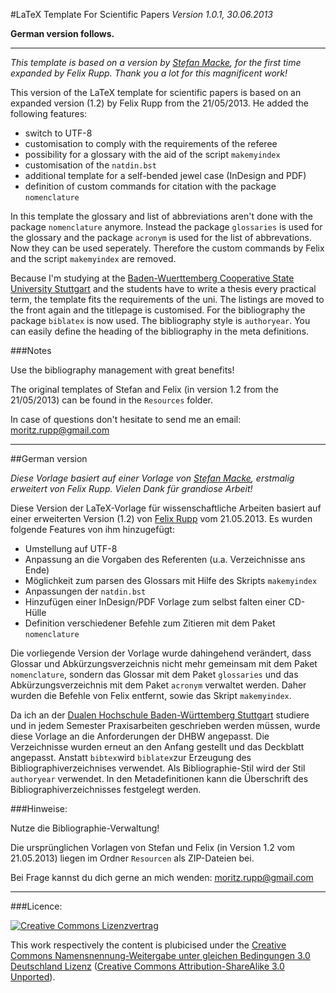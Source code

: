 
#LaTeX Template For Scientific Papers
*Version 1.0.1, 30.06.2013*

**German version follows.**

---

*This template is based on a version by [Stefan Macke](http://blog.stefan-macke.com/2009/04/24/latex-vorlage-fuer-meine-masterarbeit-an-der-ohm-hochschule-nuernberg/), for the first time expanded by Felix Rupp. Thank you a lot for this magnificent work!*

This version of the LaTeX template for scientific papers is based on an expanded version (1.2) by Felix Rupp from the 21/05/2013. He added the following features:

* switch to UTF-8
* customisation to comply with the requirements of the referee
* possibility for a glossary with the aid of the script `makemyindex`
* customisation of the `natdin.bst`
* additional template for a self-bended jewel case (InDesign and PDF)
* definition of custom commands for citation with the package `nomenclature`

In this template the glossary and list of abbreviations aren't done with the package `nomenclature` anymore. Instead the package `glossaries` is used for the glossary and the package `acronym` is used for the list of abbrevations. Now they can be used seperately. Therefore the custom commands by Felix and the script `makemyindex` are removed.

Because I'm studying at the [Baden-Wuerttemberg Cooperative State University Stuttgart](http://www.dhbw-stuttgart.de/service/english/about-us.html) and the students have to write a thesis every practical term, the template fits the requirements of the uni. The listings are moved to the front again and the titlepage is customised. For the bibliography the package `biblatex` is now used. The bibliography style is `authoryear`. You can easily define the heading of the bibliography in the meta definitions.

###Notes

Use the bibliography management with great benefits!

The original templates of Stefan and Felix (in version 1.2 from the 21/05/2013) can be found in the `Resources` folder.

In case of questions don't hesitate to send me an email: [moritz.rupp@gmail.com](mailto:moritz.rupp@gmail.com)

---

##German version

*Diese Vorlage basiert auf einer Vorlage von [Stefan Macke](http://blog.stefan-macke.com/2009/04/24/latex-vorlage-fuer-meine-masterarbeit-an-der-ohm-hochschule-nuernberg/), erstmalig erweitert von Felix Rupp. Vielen Dank für grandiose Arbeit!*

Diese Version der LaTeX-Vorlage für wissenschaftliche Arbeiten basiert auf einer erweiterten Version (1.2) von [Felix Rupp](https://github.com/felixrupp/LaTeX-Vorlage-Wissenschaftliche-Arbeit) vom 21.05.2013. Es wurden folgende Features von ihm hinzugefügt:

* Umstellung auf UTF-8
* Anpassung an die Vorgaben des Referenten (u.a. Verzeichnisse ans Ende)
* Möglichkeit zum parsen des Glossars mit Hilfe des Skripts `makemyindex`
* Anpassungen der `natdin.bst`
* Hinzufügen einer InDesign/PDF Vorlage zum selbst falten einer CD-Hülle
* Definition verschiedener Befehle zum Zitieren mit dem Paket `nomenclature`


Die vorliegende Version der Vorlage wurde dahingehend verändert, dass Glossar und Abkürzungsverzeichnis nicht mehr gemeinsam mit dem Paket `nomenclature`, sondern das Glossar mit dem Paket `glossaries` und das Abkürzungsverzeichnis mit dem Paket `acronym` verwaltet werden. Daher wurden die Befehle von Felix entfernt, sowie das Skript `makemyindex`.

Da ich an der [Dualen Hochschule Baden-Württemberg Stuttgart](http://www.dhbw-stuttgart.de) studiere und in jedem Semester Praxisarbeiten geschrieben werden müssen, wurde diese Vorlage an die Anforderungen der DHBW angepasst. Die Verzeichnisse wurden erneut an den Anfang gestellt und das Deckblatt angepasst. Anstatt `bibtex`wird `biblatex`zur Erzeugung des Bibliographiverzeichnises verwendet. Als Bibliographie-Stil wird der Stil `authoryear` verwendet. In den Metadefinitionen kann die Überschrift des Bibliographiverzeichnisses festgelegt werden.

###Hinweise:


Nutze die Bibliographie-Verwaltung! 

Die ursprünglichen Vorlagen von Stefan und Felix (in Version 1.2 vom 21.05.2013) liegen im Ordner `Resourcen` als ZIP-Dateien bei.

Bei Frage kannst du dich gerne an mich wenden: [moritz.rupp@gmail.com](mailto:morit.zrupp@gmail.com)

---

###Licence:

[![Creative Commons Lizenzvertrag](http://i.creativecommons.org/l/by-sa/3.0/de/88x31.png)](http://creativecommons.org/licenses/by-sa/3.0/de/)

This work respectively the content is plubicised under the [Creative Commons Namensnennung-Weitergabe unter gleichen Bedingungen 3.0 Deutschland Lizenz](http://creativecommons.org/licenses/by-sa/3.0/de/) ([Creative Commons Attribution-ShareAlike 3.0 Unported](http://creativecommons.org/licenses/by-sa/3.0/)).